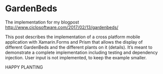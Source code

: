 # GardenBeds
The implementation for my blogpost http://www.ciclosoftware.com/2017/02/13/gardenbeds/

This post describes the implementation of a cross platform mobile application with Xamarin.Forms and Prism that allows the display of different GardenBeds and the different plants on it (details). It’s meant to demonstrate a complete implementation including testing and dependency injection. User input is not implemented, to keep the example smaller.

HAPPY PLANTING
